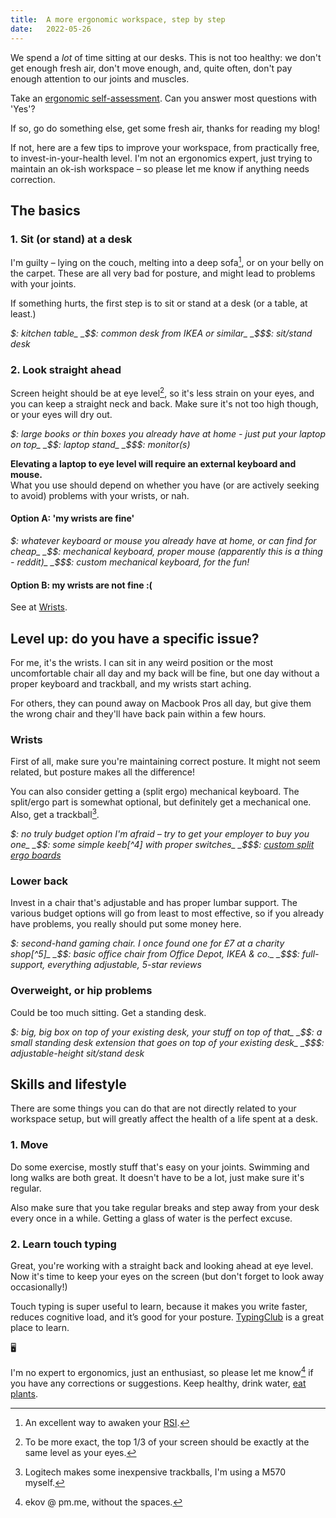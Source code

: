 ```yaml
---
title:  A more ergonomic workspace, step by step
date:   2022-05-26
---
```


We spend a _lot_ of time sitting at our desks. This is not too healthy: we don't get enough fresh air, don't move enough, and, quite often, don't pay enough attention to our joints and muscles.

Take an [ergonomic self-assessment](https://ehs.tamu.edu/media/1600945/officeselfassessment.pdf). Can you answer most questions with 'Yes'?

If so, go do something else, get some fresh air, thanks for reading my blog!

If not, here are a few tips to improve your workspace, from practically free, to invest-in-your-health level. I'm not an ergonomics expert, just trying to maintain an ok-ish workspace – so please let me know if anything needs correction.

## The basics

### 1. Sit (or stand) at a desk

I'm guilty – lying on the couch, melting into a deep sofa[^1], or on your belly on the carpet. These are all very bad for posture, and might lead to problems with your joints.

If something hurts, the first step is to sit or stand at a desk (or a table, at least.)

_$: kitchen table_  
_$$: common desk from IKEA or similar_  
_$$$: sit/stand desk_

### 2. Look straight ahead

Screen height should be at eye level[^2], so it's less strain on your eyes, and you can keep a straight neck and back. Make sure it's not too high though, or your eyes will dry out.

_$: large books or thin boxes you already have at home - just put your laptop on top_  
_$$: laptop stand_  
_$$$: monitor(s)_  

**Elevating a laptop to eye level will require an external keyboard and mouse.**  
What you use should depend on whether you have (or are actively seeking to avoid) problems with your wrists, or nah.

#### Option A: 'my wrists are fine'

_$: whatever keyboard or mouse you already have at home, or can find for cheap_  
_$$: mechanical keyboard, proper mouse (apparently this is a thing - reddit)_   
_$$$: custom mechanical keyboard, for the fun!_

#### Option B: my wrists are not fine :(

See at [Wrists](#wrists).

## Level up: do you have a specific issue?

For me, it's the wrists. I can sit in any weird position or the most uncomfortable chair all day and my back will be fine, but one day without a proper keyboard and trackball, and my wrists start aching.

For others, they can pound away on Macbook Pros all day, but give them the wrong chair and they'll have back pain within a few hours.

### Wrists

First of all, make sure you're maintaining correct posture. It might not seem related, but posture makes all the difference!

You can also consider getting a (split ergo) mechanical keyboard. The split/ergo part is somewhat optional, but definitely get a mechanical one. Also, get a trackball[^3].

_$: no truly budget option I'm afraid – try to get your employer to buy you one_  
_$$: some simple keeb[^4] with proper switches_  
_$$$: [custom split ergo boards](https://www.reddit.com/r/ErgoMechKeyboards)_  

### Lower back

Invest in a chair that's adjustable and has proper lumbar support. The various budget options will go from least to most effective, so if you already have problems, you really should put some money here.

_$: second-hand gaming chair. I once found one for £7 at a charity shop[^5]_  
_$$: basic office chair from Office Depot, IKEA & co._  
_$$$: full-support, everything adjustable, 5-star reviews_   

### Overweight, or hip problems

Could be too much sitting. Get a standing desk.

_$: big, big box on top of your existing desk, your stuff on top of that_  
_$$: a small standing desk extension that goes on top of your existing desk_  
_$$$: adjustable-height sit/stand desk_  

## Skills and lifestyle

There are some things you can do that are not directly related to your workspace setup, but will greatly affect the health of a life spent at a desk.

### 1. Move

Do some exercise, mostly stuff that's easy on your joints. Swimming and long walks are both great. It doesn't have to be a lot, just make sure it's regular.

Also make sure that you take regular breaks and step away from your desk every once in a while. Getting a glass of water is the perfect excuse.

### 2. Learn touch typing

Great, you're working with a straight back and looking ahead at eye level. Now it's time to keep your eyes on the screen (but don't forget to look away occasionally!)

Touch typing is super useful to learn, because it makes you write faster, reduces cognitive load, and it’s good for your posture. [TypingClub](https://www.typingclub.com/) is a great place to learn.

🖥️

I'm no expert to ergonomics, just an enthusiast, so please let me know[^6] if you have any corrections or suggestions. Keep healthy, drink water, [eat plants](https://samu.space/etc/vegan/).

[^1]: An excellent way to awaken your [RSI](https://en.wikipedia.org/wiki/Repetitive_strain_injury).  
[^2]: To be more exact, the top 1/3 of your screen should be exactly at the same level as your eyes.  
[^3]: Logitech makes some inexpensive trackballs, I'm using a M570 myself.  
[^4]: Could be an entry-level mechanical gaming keyboard with Cherry MX switches (e.g. Corsair), or some other brands to check out: Anne Pro, Filco, Leopold, Varmilo, Vortex etc.  
[^5]: and held on to it like my life depended on it, until my bf arrived with the cash I didn't have on me!  
[^6]: ekov @ pm.me, without the spaces.

